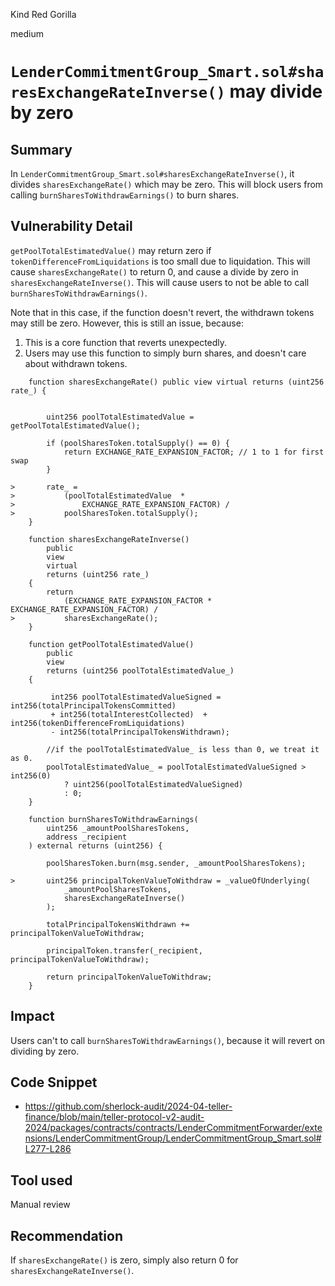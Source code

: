 Kind Red Gorilla

medium

# `LenderCommitmentGroup_Smart.sol#sharesExchangeRateInverse()` may divide by zero


## Summary

In `LenderCommitmentGroup_Smart.sol#sharesExchangeRateInverse()`, it divides `sharesExchangeRate()` which may be zero. This will block users from calling `burnSharesToWithdrawEarnings()` to burn shares.

## Vulnerability Detail

`getPoolTotalEstimatedValue()` may return zero if `tokenDifferenceFromLiquidations` is too small due to liquidation. This will cause `sharesExchangeRate()` to return 0, and cause a divide by zero in `sharesExchangeRateInverse()`. This will cause users to not be able to call `burnSharesToWithdrawEarnings()`.

Note that in this case, if the function doesn't revert, the withdrawn tokens may still be zero. However, this is still an issue, because:

1. This is a core function that reverts unexpectedly.
2. Users may use this function to simply burn shares, and doesn't care about withdrawn tokens.

```solidity
    function sharesExchangeRate() public view virtual returns (uint256 rate_) {
        

        uint256 poolTotalEstimatedValue = getPoolTotalEstimatedValue();

        if (poolSharesToken.totalSupply() == 0) {
            return EXCHANGE_RATE_EXPANSION_FACTOR; // 1 to 1 for first swap
        }

>       rate_ =
>           (poolTotalEstimatedValue  *
>               EXCHANGE_RATE_EXPANSION_FACTOR) /
>           poolSharesToken.totalSupply();
    }

    function sharesExchangeRateInverse()
        public
        view
        virtual
        returns (uint256 rate_)
    {
        return
            (EXCHANGE_RATE_EXPANSION_FACTOR * EXCHANGE_RATE_EXPANSION_FACTOR) /
>           sharesExchangeRate();
    }

    function getPoolTotalEstimatedValue()
        public
        view
        returns (uint256 poolTotalEstimatedValue_)
    {
       
         int256 poolTotalEstimatedValueSigned = int256(totalPrincipalTokensCommitted) 
         + int256(totalInterestCollected)  + int256(tokenDifferenceFromLiquidations) 
         - int256(totalPrincipalTokensWithdrawn);

        //if the poolTotalEstimatedValue_ is less than 0, we treat it as 0.  
        poolTotalEstimatedValue_ = poolTotalEstimatedValueSigned > int256(0)
            ? uint256(poolTotalEstimatedValueSigned)
            : 0;
    }
```

```solidity
    function burnSharesToWithdrawEarnings(
        uint256 _amountPoolSharesTokens,
        address _recipient
    ) external returns (uint256) {
              
        poolSharesToken.burn(msg.sender, _amountPoolSharesTokens);

>       uint256 principalTokenValueToWithdraw = _valueOfUnderlying(
            _amountPoolSharesTokens,
            sharesExchangeRateInverse()
        );

        totalPrincipalTokensWithdrawn += principalTokenValueToWithdraw;

        principalToken.transfer(_recipient, principalTokenValueToWithdraw);

        return principalTokenValueToWithdraw;
    }
```

## Impact

Users can't to call `burnSharesToWithdrawEarnings()`, because it will revert on dividing by zero.

## Code Snippet

- https://github.com/sherlock-audit/2024-04-teller-finance/blob/main/teller-protocol-v2-audit-2024/packages/contracts/contracts/LenderCommitmentForwarder/extensions/LenderCommitmentGroup/LenderCommitmentGroup_Smart.sol#L277-L286

## Tool used

Manual review

## Recommendation

If `sharesExchangeRate()` is zero, simply also return 0 for `sharesExchangeRateInverse()`.

